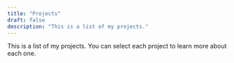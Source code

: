 ```yaml
---
title: "Projects"
draft: false
description: "This is a list of my projects."
---
```


This is a list of my projects. You can select each project to learn more about each one.
